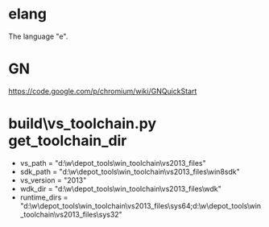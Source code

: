 elang
=====

The language "e".

# GN
https://code.google.com/p/chromium/wiki/GNQuickStart

# build\vs_toolchain.py get_toolchain_dir
 * vs_path = "d:\w\depot_tools\win_toolchain\vs2013_files"
 * sdk_path = "d:\w\depot_tools\win_toolchain\vs2013_files\win8sdk"
 * vs_version = "2013"
 * wdk_dir = "d:\w\depot_tools\win_toolchain\vs2013_files\wdk"
 * runtime_dirs = "d:\w\depot_tools\win_toolchain\vs2013_files\sys64;d:\w\depot_tools\win_toolchain\vs2013_files\sys32"

